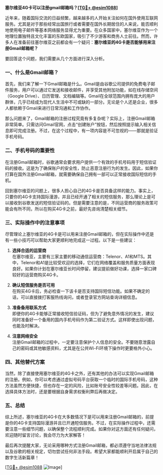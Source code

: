 **塞尔维亚4G卡可以注册gmail邮箱吗？[[TG💪+ @esim1088](https://t.me/s/esim1088)]**

近年来，随着国际交流的日益频繁，越来越多的人开始关注如何在国外使用互联网服务。尤其是对于那些经常出国旅行或者需要在国外长期居住的人来说，能否顺利地使用电子邮件等基本网络服务显得尤为重要。在众多国家中，塞尔维亚作为一个地理位置独特且文化丰富的东欧国家，吸引了不少游客和商务人士前往。然而，许多人在准备前往塞尔维亚之前都会有一个疑问：**塞尔维亚的4G卡是否能够用来注册Gmail邮箱呢？**

要回答这个问题，我们需要从几个方面进行深入分析。

### 一、什么是Gmail邮箱？

首先，我们来了解一下Gmail邮箱是什么。Gmail是由谷歌公司提供的免费电子邮件服务，用户可以通过它发送和接收邮件，并享受其他附加功能，如在线存储空间（Google Drive）、日历管理、文档编辑等。Gmail在全球范围内拥有庞大的用户群体，几乎已经成为现代人生活中不可或缺的一部分。无论是个人还是企业，很多人都依赖于Gmail来进行日常沟通和工作协作。

那么问题来了，Gmail邮箱的注册过程究竟有多复杂呢？实际上，注册Gmail邮箱非常简单。只需访问Gmail官网，点击“创建账户”按钮，然后按照提示输入相关信息即可完成注册。不过，在这个过程中，有一项内容是不可忽视的——那就是验证手机号码。

### 二、手机号码的重要性

在注册Gmail邮箱时，谷歌通常会要求用户提供一个有效的手机号码用于短信验证码的接收。这是为了确保账户的安全性，防止恶意注册行为的发生。因此，如果你打算在国外注册Gmail邮箱，就需要确保自己拥有一部可以正常接收国际短信的手机。

回到塞尔维亚的问题上，很多人担心自己的4G卡是否具备这样的能力。事实上，只要你的4G卡支持国际漫游，并且已经开通了相关的短信服务，那么理论上是可以接收到谷歌发送的短信验证码的。但是需要注意的是，不同运营商的服务政策可能会有所不同，所以在购买4G卡之前，最好先咨询清楚相关细节。

### 三、实际操作中的注意事项

尽管理论上塞尔维亚的4G卡是可以用来注册Gmail邮箱的，但在实际操作中还是有一些小技巧可以帮助大家更顺利地完成这一过程。以下是一些建议：

1. **选择合适的运营商**  
   在塞尔维亚，主要有三家主要的移动通信运营商：Telenor、A1和MTS。其中，Telenor和A1是比较受欢迎的选择，它们在网络覆盖和服务质量方面表现良好。如果你计划在塞尔维亚长时间停留，建议提前做好功课，选择一家口碑较好的运营商购买4G卡。

2. **确认短信服务是否可用**  
   在购买4G卡后，务必检查一下该卡是否支持国际短信功能。如果不确定的话，可以直接拨打客服热线询问，或者登录官方网站查询详细信息。

3. **准备备用联系方式**  
   即便你的4G卡能够正常接收短信验证码，但为了避免意外情况的发生，建议同时准备好一个备用的国内手机号码作为第二验证方式。这样即使出现问题，也能及时解决。

4. **注意网络安全**  
   注册Gmail邮箱的过程中，一定要注意保护个人信息的安全。不要随意泄露自己的密码或其他敏感资料，尤其是在公共Wi-Fi环境下操作时更要格外小心。

### 四、其他替代方案

当然，除了直接使用塞尔维亚的4G卡之外，还有其他的办法可以实现Gmail邮箱的注册。例如，你可以考虑通过虚拟号码平台获取一个临时的国际手机号码，这种方法虽然方便快捷，但也存在一定的风险，比如账号安全性较差等问题。因此，在选择具体方法时，还是要根据自身需求权衡利弊后再做决定。

### 五、总结

综上所述，塞尔维亚的4G卡在大多数情况下是可以用来注册Gmail邮箱的，前提是你的4G卡支持国际漫游并且已开通短信服务。不过，在实际操作过程中，还需要注意一些细节问题，以确保整个流程顺利完成。如果你对这方面还有任何疑问，欢迎随时留言讨论，我会尽力为大家解答！

最后再次提醒大家，无论采用哪种方式注册Gmail邮箱，都必须遵守当地法律法规以及谷歌的相关规定，切勿尝试任何非法手段。希望大家都能顺利开启属于自己的数字生活新篇章！

[[TG💪+ @esim1088](https://t.me/s/esim1088) ![Image](https://i.postimg.cc/4NQfJmqS/Snipaste-2025-05-13-00-14-12.png)]